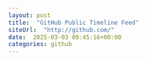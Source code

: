 ```yaml
---
layout: post
title:  "GitHub Public Timeline Feed"
siteUrl:  "http://github.com/"
date:  2025-03-03 09:45:16+00:00
categories: github
---
```


